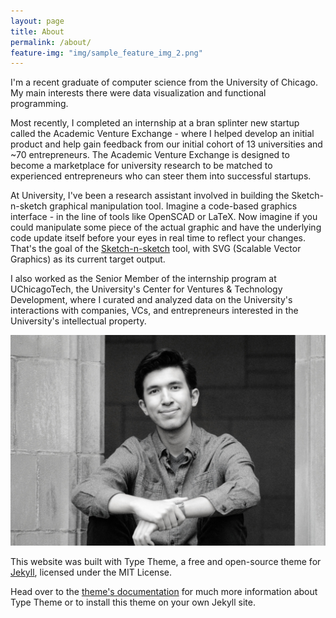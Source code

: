 ```yaml
---
layout: page
title: About
permalink: /about/
feature-img: "img/sample_feature_img_2.png"
---
```

I'm a recent graduate of computer science from the University of Chicago. My main interests there were data visualization and functional programming.

Most recently, I completed an internship at a bran splinter new startup called the Academic Venture Exchange - where I helped develop an initial product and help gain feedback from our initial cohort of 13 universities and ~70 entrepreneurs. The Academic Venture Exchange is designed to become a marketplace for university research to be matched to experienced entrepreneurs who can steer them into successful startups. 

At University, I've been a research assistant involved in building the Sketch-n-sketch graphical manipulation tool. Imagine a code-based graphics interface - in the line of tools like OpenSCAD or LaTeX. Now imagine if you could manipulate some piece of the actual graphic and have the underlying code update itself before your eyes in real time to reflect your changes. That's the goal of the [Sketch-n-sketch](ravichugh.github.io/sketch-n-sketch/) tool, with SVG (Scalable Vector Graphics) as its current target output.

I also worked as the Senior Member of the internship program at UChicagoTech, the University's Center for Ventures & Technology Development, where I curated and analyzed data on the University's interactions with companies, VCs, and entrepreneurs interested in the University's intellectual property.

<!-- On my free time, I kayak on Lake Michigan when the weather's pleasant. I occasionally try my hand at painting and making other art pieces. I'm also a big fan of tabletop roleplaying games like D&D, Pathfinder, and Diplomacy. TODO: work on fluff talk-->

![alt text](/img/twit_pic.jpg "me")

This website was built with Type Theme, a free and open-source theme for [Jekyll](http://jekyllrb.com/), licensed under the MIT License.

Head over to the [theme's documentation](https://rohanchandra.github.io/project/type/) for much more information about Type Theme or to install this theme on your own Jekyll site.
